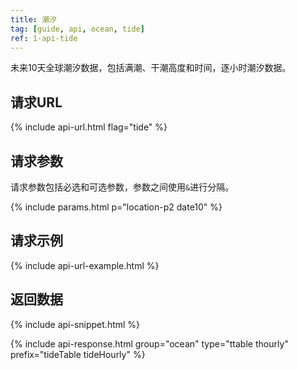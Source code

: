 ```yaml
---
title: 潮汐
tag: [guide, api, ocean, tide]
ref: 1-api-tide
---
```


未来10天全球潮汐数据，包括满潮、干潮高度和时间，逐小时潮汐数据。

## 请求URL

{% include api-url.html flag="tide" %}

## 请求参数

请求参数包括必选和可选参数，参数之间使用`&`进行分隔。

{% include params.html p="location-p2 date10" %}

## 请求示例

{% include api-url-example.html %}

## 返回数据

{% include api-snippet.html %}

{% include api-response.html group="ocean" type="ttable thourly" prefix="tideTable tideHourly" %}
